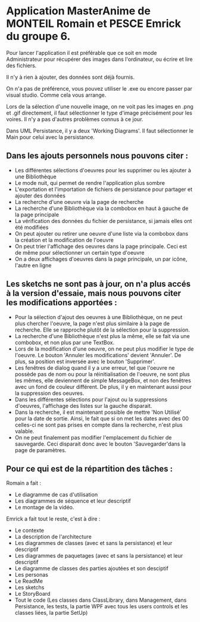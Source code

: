 # Application MasterAnime de MONTEIL Romain et PESCE Emrick du groupe 6. #


Pour lancer l'application il est préférable que ce soit en mode Administrateur pour récupérer des images dans l'ordinateur, ou écrire et lire des fichiers.

Il n'y à rien à ajouter, des données sont déjà fournis.

On n'a pas de préférence, vous pouvez utiliser le .exe ou encore passer par visual studio. Comme cela vous arrange.

Lors de la sélection d'une nouvelle image, on ne voit pas les images en .png et .gif directement, il faut sélectionner le type d'image précisément pour les voires. Il n'y a pas d'autres problèmes connus à ce jour.

Dans UML Persistance, il y a deux 'Working Diagrams'. Il faut sélectionner le Main pour celui avec la persistance.

## Dans les ajouts personnels nous pouvons citer : ##

- Les différentes sélections d'oeuvres pour les supprimer ou les ajouter à une Bibliothèque
- Le mode nuit, qui permet de rendre l'application plus sombre
- L'exportation et l'importation de fichiers de persistance pour partager et ajouter des données
- La recherche d'une oeuvre via la page de recherche
- La recherche d'une Bibliothèque via la combobox en haut à gauche de la page principale
- La vérification des données du fichier de persistance, si jamais elles ont été modifiées
- On peut ajouter ou retirer une oeuvre d'une liste via la combobox dans la création et la modification de l'oeuvre
- On peut trier l'affichage des oeuvres dans la page principale. Ceci est de même pour sélectionner un certain type d'oeuvre
- On a deux affichages d'oeuvres dans la page principale, un par icône, l'autre en ligne



## Les sketchs ne sont pas à jour, on n'a plus accés à la version d'essaie, mais nous pouvons citer les modifications apportées : ##

- Pour la sélection d'ajout des oeuvres à une Bibliothèque, on ne peut plus chercher l'oeuvre, la page n'est plus similaire à la page de recherche. Elle se rapproche plutôt de la sélection pour la suppression.
- La recherche d'une Bibliothèque n'est plus la même, elle se fait via une combobox, et non plus par une TextBox.
- Lors de la modification d'une oeuvre, on ne peut plus modifier le type de l'oeuvre. Le bouton 'Annuler les modifications' devient 'Annuler'. De plus, sa position est inversée avec le bouton 'Supprimer'.
- Les fenêtres de dialog quand il y a une erreur, tel que l'oeuvre ne possède pas de nom ou pour la réinitialisation de l'oeuvre, ne sont plus les mêmes, elle deviennent de simple MessageBox, et non des fenêtres avec un fond de couleur différent. De plus, il y en maintenant aussi pour la suppression des oeuvres.
- Dans les différentes sélections pour l'ajout ou la suppressions d'oeuvres, l'affichage des listes sur la gauche disparait.
- Dans la recherche, il est maintenant possible de mettre 'Non Utilisé' pour la date de sortie. Ainsi, le fait que si on met les dates avec des 00 celles-ci ne sont pas prises en compte dans la recherche, n'est plus valable.
- On ne peut finalement pas modifier l'emplacement du fichier de sauvegarde. Ceci disparait donc avec le bouton 'Sauvegarder'dans la page de paramètres.


## Pour ce qui est de la répartition des tâches :  ##

Romain a fait : 

- Le diagramme de cas d'utilisation
- Les diagrammes de séquence et leur descriptif
- Le montage de la vidéo.


Emrick a fait tout le reste, c'est à dire :

- Le contexte
- La description de l'architecture
- Les diagrammes de classes (avec et sans la persistance) et leur descriptif
- Les diagrammes de paquetages (avec et sans la persistance) et leur descriptif
- Le diagramme de classes des parties ajoutées et son desciptif
- Les personas
- Le ReadMe
- Les sketchs
- Le StoryBoard
- Tout le code (Les classes dans ClassLibrary, dans Management, dans Persistance, les tests, la partie WPF avec tous les users controls et les classes liées, la partie SetUp)
